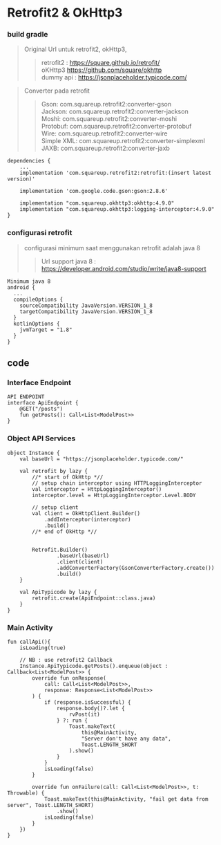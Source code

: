 # Retrofit2 & OkHttp3

### build gradle
> Original Url untuk retrofit2, okHttp3,
>> retrofit2 : https://square.github.io/retrofit/ <br>
oKHttp3 https://github.com/square/okhttp <br>
dummy api : https://jsonplaceholder.typicode.com/ <br>

> Converter pada retrofit
>> Gson: com.squareup.retrofit2:converter-gson <br> 
Jackson: com.squareup.retrofit2:converter-jackson <br>
Moshi: com.squareup.retrofit2:converter-moshi <br>
Protobuf: com.squareup.retrofit2:converter-protobuf <br>
Wire: com.squareup.retrofit2:converter-wire <br>
Simple XML: com.squareup.retrofit2:converter-simplexml <br>
JAXB: com.squareup.retrofit2:converter-jaxb <br>


```
dependencies {
    ...
    implementation 'com.squareup.retrofit2:retrofit:(insert latest version)'

    implementation 'com.google.code.gson:gson:2.8.6'

    implementation "com.squareup.okhttp3:okhttp:4.9.0" 
    implementation "com.squareup.okhttp3:logging-interceptor:4.9.0" 
}
```

### configurasi retrofit

> configurasi minimum saat menggunakan retrofit adalah java 8
>> Url support java 8 : https://developer.android.com/studio/write/java8-support


```
Minimum java 8
android {
  ...
  compileOptions {
    sourceCompatibility JavaVersion.VERSION_1_8
    targetCompatibility JavaVersion.VERSION_1_8
  }
  kotlinOptions {
    jvmTarget = "1.8"
  }
}
```


## code

### Interface Endpoint

```
API ENDPOINT
interface ApiEndpoint {
    @GET("/posts")
    fun getPosts(): Call<List<ModelPost>>
}
```


### Object API Services
```
object Instance {
    val baseUrl = "https://jsonplaceholder.typicode.com/"

    val retrofit by lazy {
        //* start of OkHttp *//
        // setup chain interceptor using HTTPLoggingInterceptor
        val interceptor = HttpLoggingInterceptor()
        interceptor.level = HttpLoggingInterceptor.Level.BODY

        // setup client
        val client = OkHttpClient.Builder()
            .addInterceptor(interceptor)
            .build()
        //* end of OkHttp *//
    
    
        Retrofit.Builder()
                .baseUrl(baseUrl)
                .client(client)
                .addConverterFactory(GsonConverterFactory.create())
                .build()
    }

    val ApiTypicode by lazy {
        retrofit.create(ApiEndpoint::class.java)
    }
}
```

### Main Activity
```
fun callApi(){
    isLoading(true)

    // NB : use retrofit2 Callback 
    Instance.ApiTypicode.getPosts().enqueue(object : Callback<List<ModelPost>> {
        override fun onResponse( 
            call: Call<List<ModelPost>>,
            response: Response<List<ModelPost>>
        ) {
            if (response.isSuccessful) {
                response.body()?.let {
                    rvPost(it)
                } ?: run {
                    Toast.makeText(
                        this@MainActivity,
                        "Server don't have any data",
                        Toast.LENGTH_SHORT
                    ).show()
                }
            }
            isLoading(false)
        }

        override fun onFailure(call: Call<List<ModelPost>>, t: Throwable) {
            Toast.makeText(this@MainActivity, "fail get data from server", Toast.LENGTH_SHORT)
                .show()
            isLoading(false)
        }
    })
}
```
